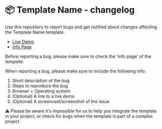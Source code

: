 # 📦 Template Name - changelog

Use this repository to report bugs and get notified about changes affecting the Template Name template.

- [Live Demo](https://codyhouse.co/demo-templates/template-name/index.html)
- [Info Page](https://codyhouse.co/template/template-name)

Before reporting a bug, please make sure to check the 'info page' of the template. 

When reporting a bug, please make sure to include the following info:

1. Short description of the bug
2. Steps to reproduce the bug
3. Browser + Operating system
4. (Optional) A link to a live demo
5. (Optional) A screencast/screenshot of the issue

⚠️ Please be aware it's impossible for us to help you integrate the template in your project, or check for bugs when the template is part of a complex project.
